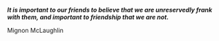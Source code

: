 _**It is important to our friends to believe that we are unreservedly frank with them, and important to friendship that we are not.**_

Mignon McLaughlin